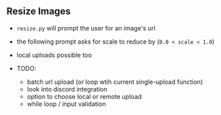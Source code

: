 ## Resize Images

- `resize.py` will prompt the user for an image's url 
- the following prompt asks for scale to reduce by (`0.0 < scale < 1.0`)
- local uploads possible too


- TODO: 
  - batch url upload (or loop wtih current single-upload function)
  - look into discord integration
  - option to choose local or remote upload
  - while loop / input validation
